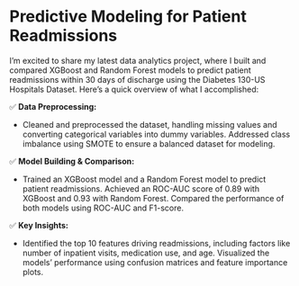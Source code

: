 # Predictive Modeling for Patient Readmissions

I’m excited to share my latest data analytics project, where I built and compared XGBoost and Random Forest models to predict patient readmissions within 30 days of discharge using the Diabetes 130-US Hospitals Dataset. Here’s a quick overview of what I accomplished:

✅ **Data Preprocessing:**

* Cleaned and preprocessed the dataset, handling missing values and converting categorical variables into dummy variables.
Addressed class imbalance using SMOTE to ensure a balanced dataset for modeling.

 ✅ **Model Building & Comparison:**

* Trained an XGBoost model and a Random Forest model to predict patient readmissions.
Achieved an ROC-AUC score of 0.89 with XGBoost and 0.93 with Random Forest.
Compared the performance of both models using ROC-AUC and F1-score.

✅ **Key Insights:**

* Identified the top 10 features driving readmissions, including factors like number of inpatient visits, medication use, and age.
Visualized the models’ performance using confusion matrices and feature importance plots.
